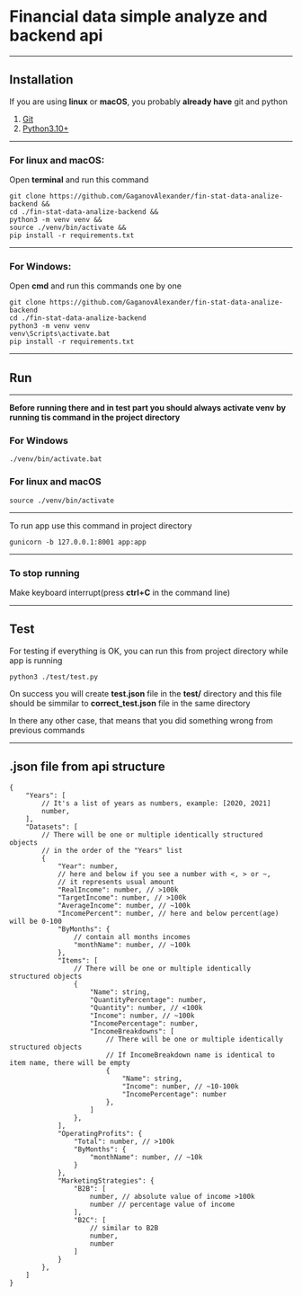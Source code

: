 # Financial data simple analyze and backend api
___
## Installation
If you are using **linux** or **macOS**, you probably **already have** git and python
1. [Git](https://git-scm.com/)
2. [Python3.10+](https://www.python.org/downloads/)
___
### For linux and macOS:
Open **terminal** and run this command
```
git clone https://github.com/GaganovAlexander/fin-stat-data-analize-backend &&
cd ./fin-stat-data-analize-backend &&
python3 -m venv venv &&
source ./venv/bin/activate &&
pip install -r requirements.txt
```
___
### For Windows:
Open **cmd** and run this commands one by one
```
git clone https://github.com/GaganovAlexander/fin-stat-data-analize-backend
cd ./fin-stat-data-analize-backend
python3 -m venv venv
venv\Scripts\activate.bat
pip install -r requirements.txt
```
___
## Run
___
**Before running there and in test part you should always activate venv by running tis command in the project directory**
### For Windows
```
./venv/bin/activate.bat
```
### For linux and macOS
```
source ./venv/bin/activate
```
___
To run app use this command in project directory
```
gunicorn -b 127.0.0.1:8001 app:app
```
___
### To stop running
Make keyboard interrupt(press **ctrl+C** in the command line)
___
## Test
For testing if everything is OK, you can run this from project directory while app is running
```
python3 ./test/test.py
```
On success you will create **test.json** file in the **test/** directory and this file should be simmilar to **correct_test.json** file in the same directory

In there any other case, that means that you did something wrong from previous commands
___
## .json file from api structure
```
{
    "Years": [
        // It's a list of years as numbers, example: [2020, 2021]
        number,
    ],
    "Datasets": [
        // There will be one or multiple identically structured objects
        // in the order of the "Years" list
        {
            "Year": number,
            // here and below if you see a number with <, > or ~,
            // it represents usual amount
            "RealIncome": number, // >100k
            "TargetIncome": number, // >100k
            "AverageIncome": number, // ~100k
            "IncomePercent": number, // here and below percent(age) will be 0-100
            "ByMonths": {
                // contain all months incomes
                "monthName": number, // ~100k
            },
            "Items": [
                // There will be one or multiple identically structured objects
                {
                    "Name": string,
                    "QuantityPercentage": number,
                    "Quantity": number, // <100k
                    "Income": number, // ~100k 
                    "IncomePercentage": number, 
                    "IncomeBreakdowns": [
                        // There will be one or multiple identically structured objects
                        // If IncomeBreakdown name is identical to item name, there will be empty
                        {
                            "Name": string,
                            "Income": number, // ~10-100k
                            "IncomePercentage": number
                        },
                    ]
                },
            ],
            "OperatingProfits": {
                "Total": number, // >100k
                "ByMonths": {
                    "monthName": number, // ~10k
                }
            },
            "MarketingStrategies": {
                "B2B": [
                    number, // absolute value of income >100k
                    number // percentage value of income
                ],
                "B2C": [
                    // similar to B2B
                    number,
                    number
                ]
            }
        },
    ]
}
```